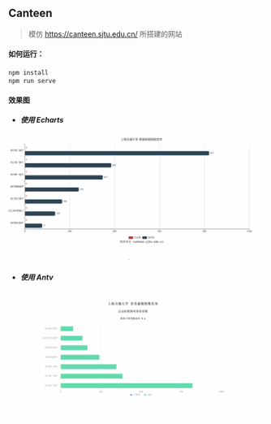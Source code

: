 ## Canteen
> 模仿 https://canteen.sjtu.edu.cn/ 所搭建的网站

#### 如何运行：
```
npm install
npm run serve
```

#### 效果图
- ##### 使用 Echarts
<img src="./img/demo.gif" width="600px">

- ##### 使用 Antv
<img src="./img/demo2.gif" width="600px">
